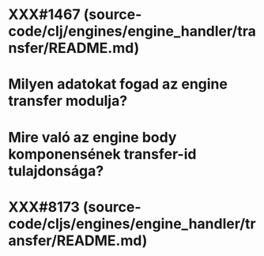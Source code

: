 
# XXX#1467 (source-code/clj/engines/engine_handler/transfer/README.md)
# Milyen adatokat fogad az engine transfer modulja?



# Mire való az engine body komponensének transfer-id tulajdonsága?
# XXX#8173 (source-code/cljs/engines/engine_handler/transfer/README.md)  
